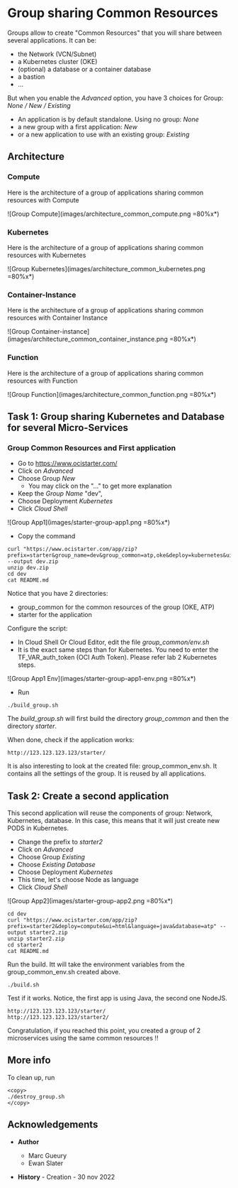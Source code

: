 
# Group sharing Common Resources

Groups allow to create "Common Resources" that you will share between several applications.
It can be:
- the Network (VCN/Subnet)
- a Kubernetes cluster (OKE)
- (optional) a database or a container database
- a bastion
- ...


But when you enable the *Advanced* option, you have 3 choices for Group: *None / New / Existing*

- An application is by default standalone. Using no group: *None*
- a new group with a first application: *New*
- or a new application to use with an existing group: *Existing*

## Architecture

### Compute

Here is the architecture of a group of applications sharing common resources with Compute

![Group Compute](images/architecture_common_compute.png =80%x*)

### Kubernetes

Here is the architecture of a group of applications sharing common resources with  Kubernetes

![Group Kubernetes](images/architecture_common_kubernetes.png =80%x*)

### Container-Instance

Here is the architecture of a group of applications sharing common resources with  Container Instance

![Group Container-instance](images/architecture_common_container_instance.png =80%x*)

### Function

Here is the architecture of a group of applications sharing common resources with Function

![Group Function](images/architecture_common_function.png =80%x*)

## Task 1: Group sharing Kubernetes and Database for several Micro-Services

### Group Common Resources and First application

- Go to https://www.ocistarter.com/
- Click on *Advanced*
- Choose Group *New* 
    - You may click on the "..." to get more explanation
- Keep the *Group Name* "dev",    
- Choose Deployment *Kubernetes*
- Click *Cloud Shell*

![Group App1](images/starter-group-app1.png =80%x*)

- Copy the command 

```
curl "https://www.ocistarter.com/app/zip?prefix=starter&group_name=dev&group_common=atp,oke&deploy=kubernetes&ui=html&language=java&database=atp" --output dev.zip
unzip dev.zip
cd dev
cat README.md
```

Notice that you have 2 directories:
- group\_common for the common resources of the group (OKE, ATP)
- starter for the application

Configure the script:
- In Cloud Shell Or Cloud Editor, edit the file *group\_common/env.sh*
- It is the exact same steps than for Kubernetes. You need to enter the TF\_VAR\_auth\_token (OCI Auth Token). Please refer lab 2 Kubernetes steps.

![Group App1 Env](images/starter-group-app1-env.png =80%x*)

- Run 

```
./build_group.sh
```

The *build\_group.sh* will first build the directory *group\_common* and then the directory *starter*.

When done, check if the application works:

```
http://123.123.123.123/starter/
```

It is also interesting to look at the created file: group\_common\_env.sh. It contains all the settings of the group.
It is reused by all applications.

## Task 2: Create a second application 

This second application will reuse the components of group: Network, Kubernetes, database.
In this case, this means that it will just create new PODS in Kubernetes.

- Change the prefix to *starter2*
- Click on *Advanced*
- Choose Group *Existing* 
- Choose *Existing Database* 
- Choose Deployment *Kubernetes*
- This time, let's choose Node as language
- Click *Cloud Shell*

![Group App2](images/starter-group-app2.png =80%x*)

```
cd dev 
curl "https://www.ocistarter.com/app/zip?prefix=starter2&deploy=compute&ui=html&language=java&database=atp" --output starter2.zip
unzip starter2.zip
cd starter2
cat README.md
```

Run the build. Itt will take the environment variables from the group\_common\_env.sh created above.

```
./build.sh
```

Test if it works. Notice, the first app is using Java, the second one NodeJS.

```
http://123.123.123.123/starter/
http://123.123.123.123/starter2/
```

Congratulation, if you reached this point, you created a group of 2 microservices using the same common resources !!

## More info

To clean up, run 
```
<copy>
./destroy_group.sh
</copy>
```

## Acknowledgements 
- **Author**
    - Marc Gueury
    - Ewan Slater 

- **History** - Creation - 30 nov 2022